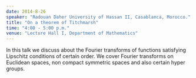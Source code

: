 ```yaml
---
date: 2014-8-26
speaker: "Radouan Daher University of Hassan II, Casablanca, Morocco."
title: "On a theorem of Titchmarsh"
time: "4:00 - 5:00 p.m."
venue: "Lecture Hall I, Department of Mathematics"
---
```

In this talk we discuss about the Fourier transforms of
functions satisfying Lipschitz conditions of certain order. We cover
Fourier transforms on Euclidean spaces, non compact symmetric spaces and
also certain hyper groups.
